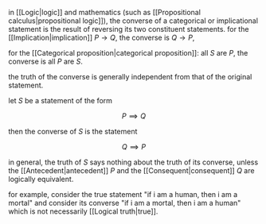 in [[Logic|logic]] and mathematics (such as [[Propositional calculus|propositional logic]]), the converse of a categorical or implicational statement is the result of reversing its two constituent statements. for the [[Implication|implication]] $P\rightarrow Q$, the converse is $Q\rightarrow P$, 

for the [[Categorical proposition|categorical proposition]]: all $S$ are $P$, the converse is all $P$ are $S$.

the truth of the converse is generally independent from that of the original statement.

let $S$ be a statement of the form 

$$
P\implies Q
$$

then the converse of $S$ is the statement

$$
Q\implies P
$$

in general, the truth of $S$ says nothing about the truth of its converse, unless the [[Antecedent|antecedent]] $P$ and the [[Consequent|consequent]] $Q$ are logically equivalent. 

for example, consider the true statement "if i am a human, then i am a mortal" and consider its converse "if i am a mortal, then i am a human" which is not necessarily [[Logical truth|true]]. 